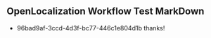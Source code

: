 ## OpenLocalization Workflow Test MarkDown
* 96bad9af-3ccd-4d3f-bc77-446c1e804d1b thanks!

<!--HONumber=Jul16_HO2-->


